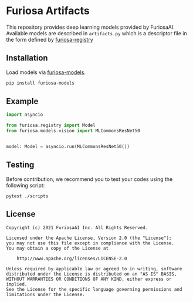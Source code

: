 Furiosa Artifacts
=================

This repository provides deep learning models provided by FuriosaAI. Available models are described in `artifacts.py` which is a descriptor file in the form defined by [furiosa-registry](https://github.com/furiosa-ai/furiosa-sdk/tree/main/python/furiosa-registry/)

## Installation

Load models via [furiosa-models](https://github.com/furiosa-ai/furiosa-sdk/tree/main/python/furiosa-models).

```sh
pip install furiosa-models
```

## Example

```python
import asyncio

from furiosa.registry import Model
from furiosa.models.vision import MLCommonsResNet50


model: Model = asyncio.run(MLCommonsResNet50())
```

## Testing
Before contribution, we recommend you to test your codes using the following script:
```
pytest ./scripts
```

## License

```
Copyright (c) 2021 FuriosaAI Inc. All Rights Reserved.

Licensed under the Apache License, Version 2.0 (the "License");
you may not use this file except in compliance with the License.
You may obtain a copy of the License at

    http://www.apache.org/licenses/LICENSE-2.0

Unless required by applicable law or agreed to in writing, software
distributed under the License is distributed on an "AS IS" BASIS,
WITHOUT WARRANTIES OR CONDITIONS OF ANY KIND, either express or implied.
See the License for the specific language governing permissions and
limitations under the License.
```
